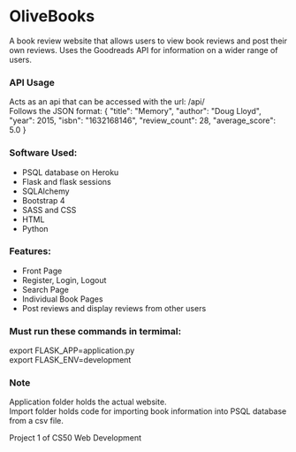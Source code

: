 # OliveBooks
A book review website that allows users to view book reviews and post their own reviews. Uses the Goodreads API for information on a wider range of users.

### API Usage
Acts as an api that can be accessed with the url: /api/<isbn>
<br>
Follows the JSON format:
{
    "title": "Memory",
    "author": "Doug Lloyd",
    "year": 2015,
    "isbn": "1632168146",
    "review_count": 28,
    "average_score": 5.0
}

### Software Used:
* PSQL database on Heroku
* Flask and flask sessions
* SQLAlchemy
* Bootstrap 4
* SASS and CSS
* HTML
* Python

### Features:
* Front Page
* Register, Login, Logout
* Search Page
* Individual Book Pages
* Post reviews and display reviews from other users

### Must run these commands in termimal:
export FLASK_APP=application.py
<br>
export FLASK_ENV=development

### Note
Application folder holds the actual website.
<br>
Import folder holds code for importing book information into PSQL database from a csv file.

Project 1 of CS50 Web Development
